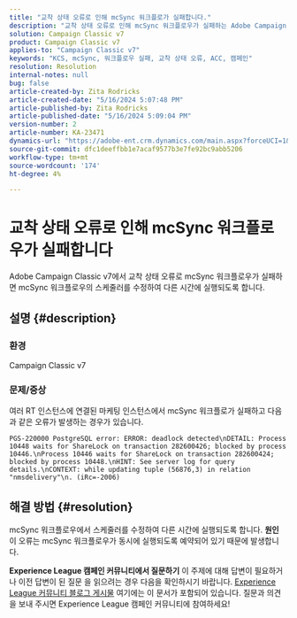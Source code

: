 ```yaml
---
title: "교착 상태 오류로 인해 mcSync 워크플로가 실패합니다."
description: "교착 상태 오류로 인해 mcSync 워크플로우가 실패하는 Adobe Campaign Classic 문제를 해결하는 방법에 대해 알아봅니다. mcSynch 워크플로우에서 스케줄러를 수정합니다."
solution: Campaign Classic v7
product: Campaign Classic v7
applies-to: "Campaign Classic v7"
keywords: "KCS, mcSync, 워크플로우 실패, 교착 상태 오류, ACC, 캠페인"
resolution: Resolution
internal-notes: null
bug: false
article-created-by: Zita Rodricks
article-created-date: "5/16/2024 5:07:48 PM"
article-published-by: Zita Rodricks
article-published-date: "5/16/2024 5:09:04 PM"
version-number: 2
article-number: KA-23471
dynamics-url: "https://adobe-ent.crm.dynamics.com/main.aspx?forceUCI=1&pagetype=entityrecord&etn=knowledgearticle&id=ebbac8d1-a613-ef11-9f89-6045bd0298d4"
source-git-commit: dfc1deeffbb1e7acaf9577b3e7fe92bc9abb5206
workflow-type: tm+mt
source-wordcount: '174'
ht-degree: 4%

---
```


# 교착 상태 오류로 인해 mcSync 워크플로우가 실패합니다


Adobe Campaign Classic v7에서 교착 상태 오류로 mcSync 워크플로우가 실패하면 mcSync 워크플로우의 스케줄러를 수정하여 다른 시간에 실행되도록 합니다.

## 설명 {#description}


### <b>환경</b>

Campaign Classic v7



### <b>문제/증상</b>

여러 RT 인스턴스에 연결된 마케팅 인스턴스에서 mcSync 워크플로가 실패하고 다음과 같은 오류가 발생하는 경우가 있습니다.

`PGS-220000 PostgreSQL error: ERROR: deadlock detected\nDETAIL: Process 10448 waits for ShareLock on transaction 282600426; blocked by process 10446.\nProcess 10446 waits for ShareLock on transaction 282600424; blocked by process 10448.\nHINT: See server log for query details.\nCONTEXT: while updating tuple (56876,3) in relation "nmsdelivery"\n. (iRc=-2006)`


## 해결 방법 {#resolution}


mcSync 워크플로우에서 스케줄러를 수정하여 다른 시간에 실행되도록 합니다.
<b>원인</b>
이 오류는 mcSync 워크플로우가 동시에 실행되도록 예약되어 있기 때문에 발생합니다.


<b>Experience League 캠페인 커뮤니티에서 질문하기</b>
이 주제에 대해 답변이 필요하거나 이전 답변이 된 질문 을 읽으려는 경우 다음을 확인하시기 바랍니다. [Experience League 커뮤니티 블로그 게시물](https://experienceleaguecommunities.adobe.com/t5/adobe-campaign-classic-blogs/introducing-top-kcs-articles-curated-for-your-troubleshooting/bc-p/672426#M132) 여기에는 이 문서가 포함되어 있습니다. 질문과 의견을 보내 주시면 Experience League 캠페인 커뮤니티에 참여하세요!
